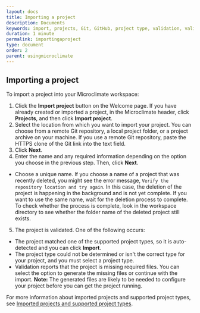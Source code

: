 ```yaml
---
layout: docs
title: Importing a project
description: Documents
keywords: import, projects, Git, GitHub, project type, validation, validated
duration: 1 minute
permalink: importingaproject
type: document
order: 2
parent: usingmicroclimate
---
```


## Importing a project 

To import a project into your Microclimate workspace:
1. Click the **Import project** button on the Welcome page. If you have already created or imported a project, in the Microclimate header, click **Projects**, and then click **Import project**.
2. Select the location from which you want to import your project. You can choose from a remote Git repository, a local project folder, or a project archive on your machine. If you use a remote Git repository, paste the HTTPS clone of the Git link into the text field.
3. Click **Next**.
4. Enter the name and any required information depending on the option you choose in the previous step. Then, click **Next**.
* Choose a unique name. If you choose a name of a project that was recently deleted, you might see the error message, `Verify the repository location and try again`. In this case, the deletion of the project is happening in the background and is not yet complete. If you want to use the same name, wait for the deletion process to complete. To check whether the process is complete, look in the workspace directory to see whether the folder name of the deleted project still exists.
5. The project is validated. One of the following occurs:
* The project matched one of the supported project types, so it is auto-detected and you can click **Import**.
* The project type could not be determined or isn't the correct type for your project, and you must select a project type.
* Validation reports that the project is missing required files. You can select the option to generate the missing files or continue with the import. **Note:** The generated files are likely to be needed to configure your project before you can get the project running.

For more information about imported projects and supported project types, see [Imported projects and supported project types](importedprojects).
